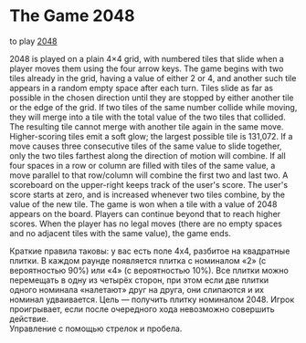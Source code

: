 # The Game 2048

 to play [2048](https://javarush.com/projects/apps/354197)

2048 is played on a plain 4×4 grid, with numbered tiles that slide when a player moves them using the four arrow keys. The game begins with two tiles already in the grid, having a value of either 2 or 4, and another such tile appears in a random empty space after each turn. Tiles slide as far as possible in the chosen direction until they are stopped by either another tile or the edge of the grid. If two tiles of the same number collide while moving, they will merge into a tile with the total value of the two tiles that collided. The resulting tile cannot merge with another tile again in the same move. Higher-scoring tiles emit a soft glow; the largest possible tile is 131,072.
If a move causes three consecutive tiles of the same value to slide together, only the two tiles farthest along the direction of motion will combine. If all four spaces in a row or column are filled with tiles of the same value, a move parallel to that row/column will combine the first two and last two. A scoreboard on the upper-right keeps track of the user's score. The user's score starts at zero, and is increased whenever two tiles combine, by the value of the new tile.
The game is won when a tile with a value of 2048 appears on the board. Players can continue beyond that to reach higher scores. When the player has no legal moves (there are no empty spaces and no adjacent tiles with the same value), the game ends.

Краткие правила таковы: у вас есть поле 4х4, разбитое на квадратные плитки. 
В каждом раунде появляется плитка с номиналом «2» (с вероятностью 90%) или «4» (с вероятностью 10%). 
Все плитки можно перемещать в одну из четырёх сторон, при этом если две плитки одного номинала «налетают» друг на друга, они слипаются и их номинал удваивается. 
Цель — получить плитку номиналом 2048. Игрок проигрывает, если после очередного хода невозможно совершить действие.     
Управление с помощью стрелок и пробела.
